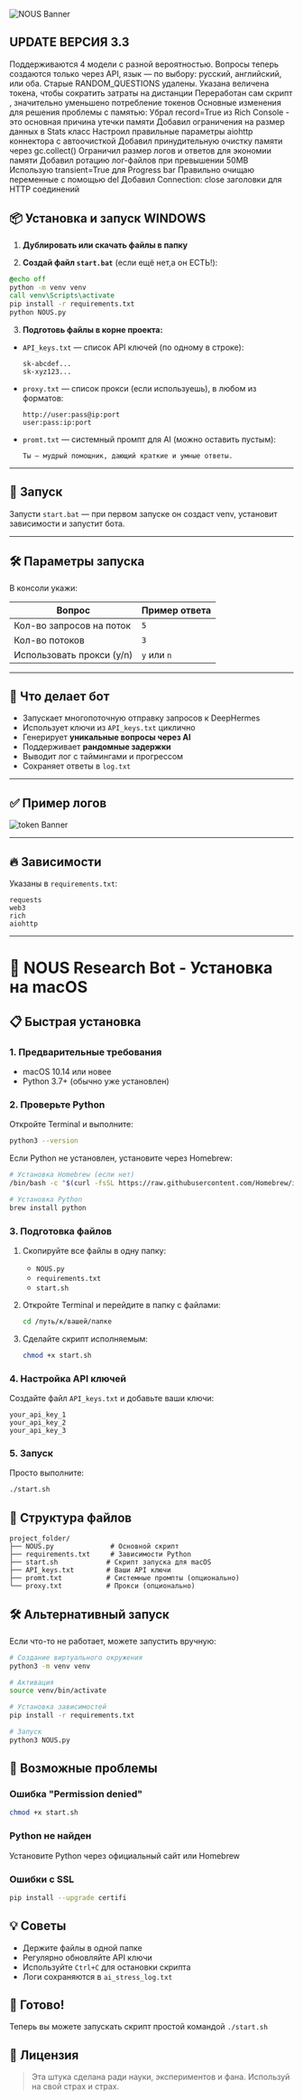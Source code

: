 ![NOUS Banner](https://github.com/NotHennadii/NOUS_RESEARCH-BOT/blob/main/652724572457.PNG?raw=true)


## UPDATE ВЕРСИЯ 3.3
Поддерживаются 4 модели с разной вероятностью.
Вопросы теперь создаются только через API, язык — по выбору: русский, английский, или оба.
Старые RANDOM_QUESTIONS удалены.
Указана величена токена, чтобы сократить затраты на дистанции
Переработан сам скрипт , значительно уменьшено потребление токенов
Основные изменения для решения проблемы с памятью:
Убрал record=True из Rich Console - это основная причина утечки памяти
Добавил ограничения на размер данных в Stats класс
Настроил правильные параметры aiohttp коннектора с автоочисткой
Добавил принудительную очистку памяти через gc.collect()
Ограничил размер логов и ответов для экономии памяти
Добавил ротацию лог-файлов при превышении 50MB
Использую transient=True для Progress bar
Правильно очищаю переменные с помощью del
Добавил Connection: close заголовки для HTTP соединений


## 📦 Установка и запуск WINDOWS

1. **Дублировать или скачать файлы в папку**

2. **Создай файл `start.bat`** (если ещё нет,а он ЕСТЬ!):

```bat
@echo off
python -m venv venv
call venv\Scripts\activate
pip install -r requirements.txt
python NOUS.py
```

3. **Подготовь файлы в корне проекта:**

* `API_keys.txt` — список API ключей (по одному в строке):

  ```
  sk-abcdef...
  sk-xyz123...
  ```

* `proxy.txt` — список прокси (если используешь), в любом из форматов:

  ```
  http://user:pass@ip:port
  user:pass:ip:port
  ```

* `promt.txt` — системный промпт для AI (можно оставить пустым):

  ```
  Ты — мудрый помощник, дающий краткие и умные ответы.
  ```

---

## 🚀 Запуск

Запусти `start.bat` — при первом запуске он создаст venv, установит зависимости и запустит бота.

---

## 🛠️ Параметры запуска

В консоли укажи:

| Вопрос                       | Пример ответа |
| ---------------------------- | ------------- |
| Кол-во запросов на поток     | `5`           |
| Кол-во потоков               | `3`           |
| Использовать прокси (y/n)    | `y` или `n`   |

---

## 📑 Что делает бот

* Запускает многопоточную отправку запросов к DeepHermes
* Использует ключи из `API_keys.txt` циклично
* Генерирует **уникальные вопросы через AI**
* Поддерживает **рандомные задержки**
* Выводит лог с таймингами и прогрессом
* Сохраняет ответы в `log.txt`

---

## ✅ Пример логов

![token Banner](https://github.com/NotHennadii/NOUS_RESEARCH-BOT/blob/main/624565247245.PNG?raw=true)

---

## 🔥 Зависимости

Указаны в `requirements.txt`:

```
requests
web3
rich
aiohttp
```

---

# 🚀 NOUS Research Bot - Установка на macOS

## 📋 Быстрая установка

### 1. Предварительные требования
- macOS 10.14 или новее
- Python 3.7+ (обычно уже установлен)

### 2. Проверьте Python
Откройте Terminal и выполните:
```bash
python3 --version
```

Если Python не установлен, установите через Homebrew:
```bash
# Установка Homebrew (если нет)
/bin/bash -c "$(curl -fsSL https://raw.githubusercontent.com/Homebrew/install/HEAD/install.sh)"

# Установка Python
brew install python
```

### 3. Подготовка файлов
1. Скопируйте все файлы в одну папку:
   - `NOUS.py`
   - `requirements.txt`
   - `start.sh`

2. Откройте Terminal и перейдите в папку с файлами:
   ```bash
   cd /путь/к/вашей/папке
   ```

3. Сделайте скрипт исполняемым:
   ```bash
   chmod +x start.sh
   ```

### 4. Настройка API ключей
Создайте файл `API_keys.txt` и добавьте ваши ключи:
```
your_api_key_1
your_api_key_2
your_api_key_3
```

### 5. Запуск
Просто выполните:
```bash
./start.sh
```

## 📁 Структура файлов
```
project_folder/
├── NOUS.py              # Основной скрипт
├── requirements.txt     # Зависимости Python
├── start.sh            # Скрипт запуска для macOS
├── API_keys.txt        # Ваши API ключи
├── promt.txt           # Системные промпты (опционально)
└── proxy.txt           # Прокси (опционально)
```

## 🛠️ Альтернативный запуск
Если что-то не работает, можете запустить вручную:

```bash
# Создание виртуального окружения
python3 -m venv venv

# Активация
source venv/bin/activate

# Установка зависимостей
pip install -r requirements.txt

# Запуск
python3 NOUS.py
```

## 🚨 Возможные проблемы

### Ошибка "Permission denied"
```bash
chmod +x start.sh
```

### Python не найден
Установите Python через официальный сайт или Homebrew

### Ошибки с SSL
```bash
pip install --upgrade certifi
```

## 💡 Советы
- Держите файлы в одной папке
- Регулярно обновляйте API ключи
- Используйте `Ctrl+C` для остановки скрипта
- Логи сохраняются в `ai_stress_log.txt`

## 🎯 Готово!
Теперь вы можете запускать скрипт простой командой `./start.sh`


## 🧬 Лицензия

> Эта штука сделана ради науки, экспериментов и фана.
> Используй на свой страх и страх.
